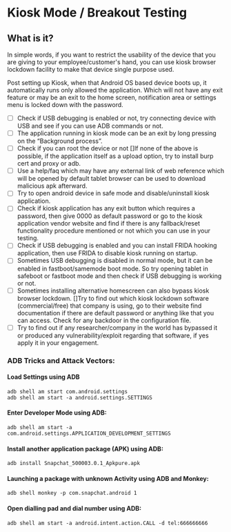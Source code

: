 # Kiosk Mode / Breakout Testing

## What is it?

In simple words, if you want to restrict the usability of the device that you are giving to your employee/customer's hand, you can use kiosk browser lockdown facility to make that device single purpose used.

Post setting up Kiosk, when that Android OS based device boots up, it automatically runs only allowed the application. Which will not have any exit feature or may be an exit to the home screen, notification area or settings menu is locked down with the password.

* [ ] Check if USB debugging is enabled or not, try connecting device with USB and see if you can use ADB commands or not.
* [ ] The application running in kiosk mode can be an exit by long pressing on the “Background process”.
* [ ] Check if you can root the device or not \[]If none of the above is possible, if the application itself as a upload option, try to install burp cert and proxy or adb.&#x20;
* [ ] Use a help/faq which may have any external link of web reference which will be opened by default tablet browser can be used to download malicious apk afterward.&#x20;
* [ ] Try to open android device in safe mode and disable/uninstall kiosk application.
* [ ] Check if kiosk application has any exit button which requires a password, then give 0000 as default password or go to the kiosk application vendor website and find if there is any fallback/reset functionality procedure mentioned or not which you can use in your testing.&#x20;
* [ ] Check if USB debugging is enabled and you can install FRIDA hooking application, then use FRIDA to disable kiosk running on startup.&#x20;
* [ ] Sometimes USB debugging is disabled in normal mode, but it can be enabled in fastboot/samemode boot mode. So try opening tablet in safeboot or fastboot mode and then check if USB debugging is working or not.&#x20;
* [ ] Sometimes installing alternative homescreen can also bypass kiosk browser lockdown. \[]Try to find out which kiosk lockdown software (commercial/free) that company is using, go to their website find documentation if there are default password or anything like that you can access. Check for any backdoor in the configuration file.&#x20;
* [ ] Try to find out if any researcher/company in the world has bypassed it or produced any vulnerability/exploit regarding that software, if yes apply it in your engagement.

### ADB Tricks and Attack Vectors:

#### Load Settings using ADB&#x20;

```
adb shell am start com.android.settings 
adb shell am start -a android.settings.SETTINGS
```

#### Enter Developer Mode using ADB:&#x20;

```
adb shell am start -a com.android.settings.APPLICATION_DEVELOPMENT_SETTINGS
```

#### Install another application package (APK) using ADB:

```
adb install Snapchat_500003.0.1_Apkpure.apk
```

#### Launching a package with unknown Activity using ADB and Monkey:&#x20;

```
adb shell monkey -p com.snapchat.android 1
```

#### Open dialling pad and dial number using ADB:

```
adb shell am start -a android.intent.action.CALL -d tel:666666666
```
